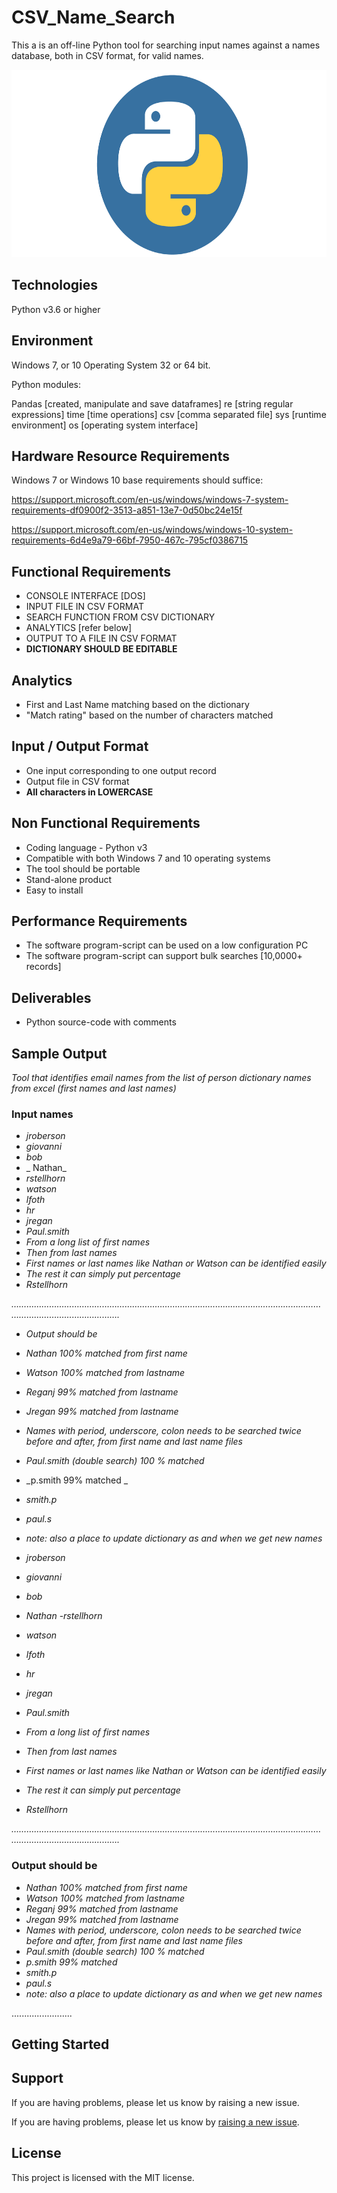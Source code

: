 
# CSV_Name_Search
This a is an off-line Python tool for searching input names against a names database, both in CSV format, for valid names. 

<img align="centre" width="600" height="300" src="https://github.com/Luxman-Madapatha/CSV_Name_Search/blob/main/icon2.png" />
<br clear="left"/>


## Technologies

Python v3.6 or higher

## Environment
Windows 7, or 10 Operating System 32 or 64 bit.

Python modules:

Pandas [created, manipulate and save dataframes]
re [string regular expressions]
time [time operations]
csv [comma separated file]
sys [runtime environment]
os [operating system interface] 

## Hardware Resource Requirements

Windows 7 or Windows 10 base requirements should suffice:

https://support.microsoft.com/en-us/windows/windows-7-system-requirements-df0900f2-3513-a851-13e7-0d50bc24e15f

https://support.microsoft.com/en-us/windows/windows-10-system-requirements-6d4e9a79-66bf-7950-467c-795cf0386715


## Functional Requirements

- CONSOLE INTERFACE [DOS]
- INPUT FILE IN CSV FORMAT
- SEARCH FUNCTION FROM CSV DICTIONARY
- ANALYTICS [refer below]
- OUTPUT TO A FILE IN CSV FORMAT
- **DICTIONARY SHOULD BE EDITABLE**

## Analytics

- First and Last Name matching based on the dictionary
- &quot;Match rating&quot; based on the number of characters matched

## Input / Output Format

- One input corresponding to one output record
- Output file in CSV format
- **All characters in LOWERCASE**

## Non Functional Requirements

- Coding language - Python v3
- Compatible with both Windows 7 and 10 operating systems
- The tool should be portable
- Stand-alone product
- Easy to install

## Performance Requirements

- The software program-script can be used on a low configuration PC
- The software program-script can support bulk searches [10,0000+ records]

## Deliverables

- Python source-code with comments

## Sample Output 

_Tool that identifies email names from the list of person dictionary names from excel  (first names and last names)_

### Input names

- _jroberson_
- _giovanni_
- _bob_
- _  Nathan_
- _rstellhorn_
- _watson_
- _lfoth_
- _hr_
- _jregan_
- _Paul.smith_
- _From a long list of first names_
- _Then from  last names_
- _First names or last names like Nathan or Watson can be identified easily_
- _The rest it can simply put percentage_
- _Rstellhorn_

_…………………………………………………………………………………………………………………………………………………._
- _Output should be_
- _Nathan  100% matched from first name_
- _Watson  100% matched from lastname_
- _Reganj 99% matched from lastname_
- _Jregan 99% matched from lastname_
- _Names with period, underscore, colon needs to be searched twice before and after, from first name and last name files_
- _Paul.smith (double search) 100 % matched_
- _p.smith 99% matched  _
- _smith.p_
- _paul.s_
- _note: also a place to update dictionary as and when we get new names_

- _jroberson_
- _giovanni_
- _bob_
- _Nathan_
-_rstellhorn_
- _watson_
- _lfoth_
- _hr_
- _jregan_
- _Paul.smith_
- _From a long list of first names_
- _Then from  last names_
- _First names or last names like Nathan or Watson can be identified easily_
- _The rest it can simply put percentage_
- _Rstellhorn_

_…………………………………………………………………………………………………………………………………………………._

### Output should be

- _Nathan  100% matched from first name_
- _Watson  100% matched from lastname_
- _Reganj 99% matched from lastname_
- _Jregan 99% matched from lastname_
- _Names with period, underscore, colon needs to be searched twice before and after, from first  name and last name files_
- _Paul.smith (double search) 100 % matched_
- _p.smith 99% matched_
- _smith.p_
- _paul.s_
- _note: also a place to update dictionary as and when we get new names_

........................

## Getting Started

## Support

If you are having problems, please let us know by raising a new issue.

If you are having problems, please let us know by [raising a new issue](https://github.com/Luxman-Madapatha/CSV_Name_Search/issues/new).


## License
This project is licensed with the MIT license.

